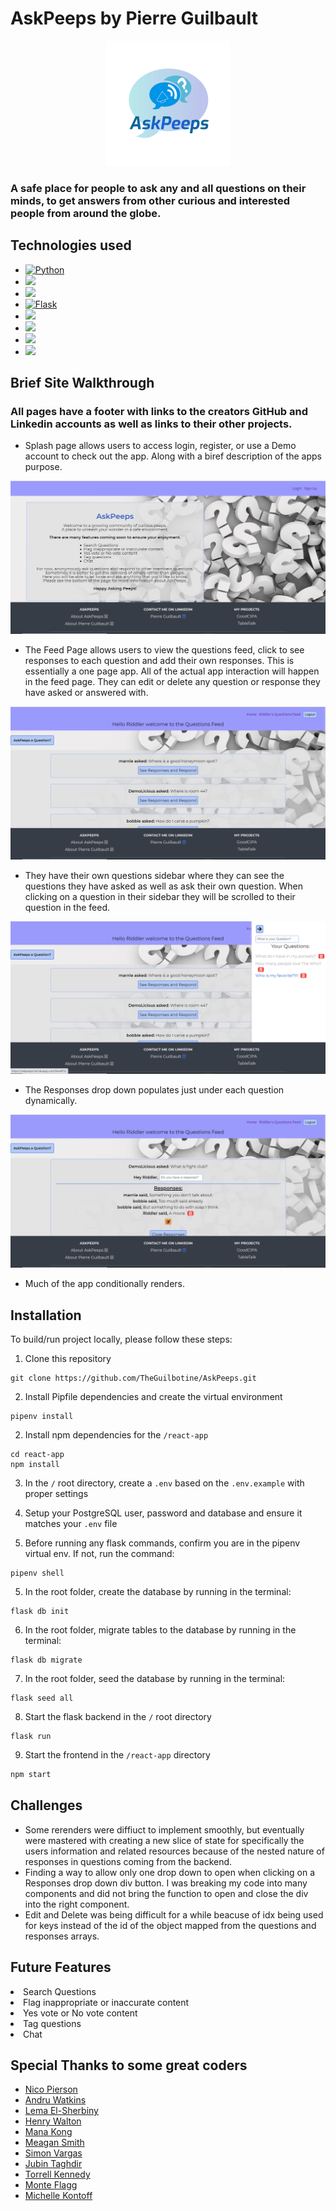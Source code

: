# AskPeeps by Pierre Guilbault
<p align=center>
  <a href='https://askpeeps.herokuapp.com/'><img src='https://github.com/TheGuilbotine/AskPeeps/blob/main/react-app/src/images/askpeeps-logo.png' alt='A logo of AskPeeps' /></a>
</p>

### A safe place for people to ask any and all questions on their minds, to get answers from other curious and interested people from around the globe.

## Technologies used
- <a href="https://www.python.org/"><img alt="Python" src="https://img.shields.io/badge/-Python-3776AB?style=flat-square&logo=Python&logoColor=white&" /></a>
- <a href="https://developer.mozilla.org/en-US/docs/Web/CSS"><img src="https://img.shields.io/badge/-CSS3-1572B6?logo=CSS3" /></a>
- <a href="https://developer.mozilla.org/en-US/docs/Web/HTML"><img src="https://img.shields.io/badge/-HTML5-E34F26?logo=HTML5&logoColor=ffffff" /></a>
- <a href="https://flask.palletsprojects.com/en/1.1.x/"><img alt="Flask" src="https://img.shields.io/badge/-Flask-000000?style=flat-square&logo=Flask&logoColor=white" /></a>
- <a href="https://www.postgresql.org/"><img src="https://img.shields.io/badge/-PostgreSQL-336791?logo=PostgreSQL" /></a>
- <a href="https://reactjs.org/"><img src="https://img.shields.io/badge/-React-61DAFB?logo=React&logoColor=333333" /></a>
- <a href="https://redux.js.org/"><img src="https://img.shields.io/badge/-Redux-764ABC?logo=Redux" /></a>
- <a href=https://www.sqlalchemy.org/><img src=https://img.shields.io/badge/-SQLAlchemy-red /></a>

## Brief Site Walkthrough

### All pages have a footer with links to the creators GitHub and Linkedin accounts as well as links to their other projects.

- Splash page allows users to access login, register, or use a Demo account to check out the app. Along with a biref description of the apps purpose.

<p align=center>
  <img src='https://github.com/TheGuilbotine/AskPeeps/blob/main/splash-ss.png' alt='Splash Page' />
</p>


- The Feed Page allows users to view the questions feed, click to see responses to each question and add their own responses. This is essentially a one page app. All of the actual app interaction will happen in the feed page. They can edit or delete any question or response they have asked or answered with.

<p align=center>
  <img src='https://github.com/TheGuilbotine/AskPeeps/blob/main/feed-ss.png' alt='Feed Page' />
</p>

- They have their own questions sidebar where they can see the questions they have asked as well as ask their own question.  When clicking on a question in their sidebar they will be scrolled to their question in the feed.
 
<p align=center>
  <img src='https://github.com/TheGuilbotine/AskPeeps/blob/main/sidebar-ss.png' alt='Questions Sidebar' />
</p>

- The Responses drop down populates just under each question dynamically.

<p align=center>
  <img src='https://github.com/TheGuilbotine/AskPeeps/blob/main/responses-ss.png' alt='Responses Drop Down' />
</p>

- Much of the app conditionally renders.

## Installation
To build/run project locally, please follow these steps:

1. Clone this repository

```shell
git clone https://github.com/TheGuilbotine/AskPeeps.git
```

2. Install Pipfile dependencies and create the virtual environment
```shell
pipenv install
```

2. Install npm dependencies for the `/react-app`

```shell
cd react-app
npm install
```

3. In the `/` root directory, create a `.env` based on the `.env.example` with proper settings

4. Setup your PostgreSQL user, password and database and ensure it matches your `.env` file

5. Before running any flask commands, confirm you are in the pipenv virtual env. If not, run the command:
```shell
pipenv shell
```

5. In the root folder, create the database by running in the terminal:
```shell
flask db init
```

6. In the root folder, migrate tables to the database by running in the terminal:
```shell
flask db migrate
```

7. In the root folder, seed the database by running in the terminal:
```shell
flask seed all
```

8. Start the flask backend in the `/` root directory
```shell
flask run
```

9. Start the frontend in the `/react-app` directory

```javascript
npm start
```


## Challenges
- Some rerenders were diffiuct to implement smoothly, but eventually were mastered with creating a new slice of state for specifically the users information and related resources because of the nested nature of responses in questions coming from the backend.
- Finding a way to allow only one drop down to open when clicking on a Responses drop down div button. I was breaking my code into many components and did not bring the function to open and close the div into the right component.
- Edit and Delete was being difficult for a while beacuse of idx being used for keys instead of the id of the object mapped from the questions and responses arrays.

## Future Features
<li>Search Questions</li>
<li>Flag inappropriate or inaccurate content</li>
<li>Yes vote or No vote content</li>
<li>Tag questions</li>
<li>Chat</li>

## Special Thanks to some great coders
- <a href='https://github.com/nicopierson'>Nico Pierson</a>
- <a href='https://github.com/andru17urdna'>Andru Watkins</a>
- <a href='https://github.com/lemlooma'>Lema El-Sherbiny</a>
- <a href='https://github.com/hnrywltn'>Henry Walton</a>
- <a href='https://github.com/makon57'>Mana Kong</a>
- <a href='https://github.com/meagan13'>Meagan Smith</a>
- <a href='https://github.com/Simonvargas'>Simon Vargas</a>
- <a href='https://github.com/Jubintgh'>Jubin Taghdir</a>
- <a href='https://github.com/tkenned2020'>Torrell Kennedy</a>
- <a href='https://github.com/theflaggship'>Monte Flagg</a>
- <a href='https://github.com/michellekontoff'>Michelle Kontoff</a>

